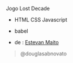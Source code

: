 Jogo Lost Decade
- HTML CSS Javascript
- babel

- de : [Estevan Maito](https://www.youtube.com/channel/UCIUOmAsotrzdK8VsZuHfVHw)

>@douglasabnovato